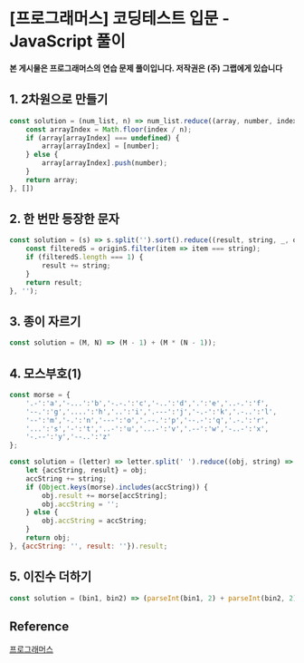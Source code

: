 # [프로그래머스] 코딩테스트 입문 - JavaScript 풀이

**본 게시물은 프로그래머스의 연습 문제 풀이입니다. 저작권은 (주) 그랩에게 있습니다**



## 1. 2차원으로 만들기

```JavaScript
const solution = (num_list, n) => num_list.reduce((array, number, index) => {
    const arrayIndex = Math.floor(index / n);
    if (array[arrayIndex] === undefined) {
        array[arrayIndex] = [number];
    } else {
        array[arrayIndex].push(number);
    }
    return array;
}, [])
```



## 2. 한 번만 등장한 문자

```JavaScript
const solution = (s) => s.split('').sort().reduce((result, string, _, originS) => {
    const filteredS = originS.filter(item => item === string);
    if (filteredS.length === 1) {
        result += string;    
    }
    return result;
}, '');
```



## 3. 종이 자르기

```JavaScript
const solution = (M, N) => (M - 1) + (M * (N - 1));
```



## 4. 모스부호(1)

```JavaScript
const morse = { 
    '.-':'a','-...':'b','-.-.':'c','-..':'d','.':'e','..-.':'f',
    '--.':'g','....':'h','..':'i','.---':'j','-.-':'k','.-..':'l',
    '--':'m','-.':'n','---':'o','.--.':'p','--.-':'q','.-.':'r',
    '...':'s','-':'t','..-':'u','...-':'v','.--':'w','-..-':'x',
    '-.--':'y','--..':'z'
};

const solution = (letter) => letter.split(' ').reduce((obj, string) => {
    let {accString, result} = obj;
    accString += string;
    if (Object.keys(morse).includes(accString)) {
        obj.result += morse[accString];
        obj.accString = '';
    } else {
        obj.accString = accString;
    }
    return obj;
}, {accString: '', result: ''}).result;
```



## 5. 이진수 더하기

```JavaScript
const solution = (bin1, bin2) => (parseInt(bin1, 2) + parseInt(bin2, 2)).toString(2);
```





## Reference

[프로그래머스](https://programmers.co.kr)

